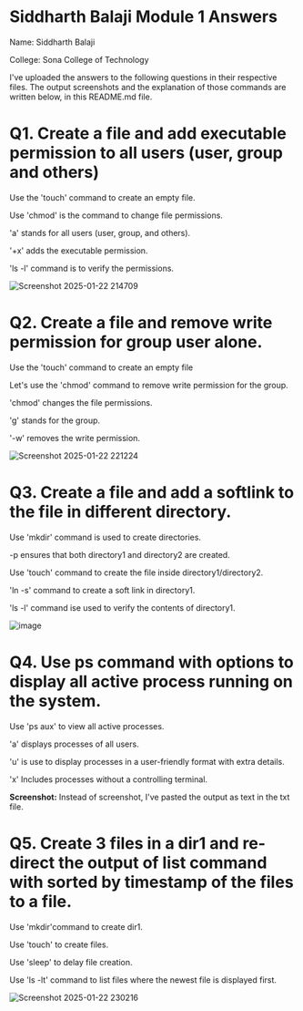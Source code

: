 # Siddharth Balaji Module 1 Answers

Name: Siddharth Balaji

College: Sona College of Technology

I've uploaded the answers to the following questions in their respective files. The output screenshots and 
the explanation of those commands are written below, in this README.md file.

# Q1. Create a file and add executable permission to all users (user, group and others)

Use the 'touch' command to create an empty file.

Use 'chmod' is the command to change file permissions.

'a' stands for all users (user, group, and others).

'+x' adds the executable permission.

'ls -l' command is to verify the permissions.


![Screenshot 2025-01-22 214709](https://github.com/user-attachments/assets/1a29ca55-311c-49c3-aeff-ffdf1ef77504)




# Q2. Create a file and remove write permission for group user alone.

Use the 'touch' command to create an empty file

Let's use the 'chmod' command to remove write permission for the group.

'chmod' changes the file permissions.

'g' stands for the group.

'-w' removes the write permission.


![Screenshot 2025-01-22 221224](https://github.com/user-attachments/assets/bf3a09c9-dfe7-4593-80c4-a0b3baaa33b0)




# Q3. Create a file and add a softlink to the file in different directory.

Use 'mkdir' command is used to create directories.

-p ensures that both directory1 and directory2 are created.

Use 'touch' command to create the file inside directory1/directory2.

'ln -s' command to create a soft link in directory1.

'ls -l' command ise used to verify the contents of directory1.

![image](https://github.com/user-attachments/assets/b14f9f5e-4caf-4676-9d52-17af4a5c0cb4)




# Q4. Use ps command with options to display all active process running on the system.

Use 'ps aux' to view all active processes.

'a' displays processes of all users.

'u' is use to display processes in a user-friendly format with extra details.

'x' Includes processes without a controlling terminal.

**Screenshot:** Instead of screenshot, I've pasted the output as text in the txt file.




# Q5. Create 3 files in a dir1 and re-direct the output of list command with sorted by timestamp of the files to a file.

Use 'mkdir'command to create dir1.

Use 'touch' to create files.

Use 'sleep' to delay file creation.

Use 'ls -lt' command to list files where the newest file is displayed first.

![Screenshot 2025-01-22 230216](https://github.com/user-attachments/assets/4506a5dd-d9b6-4c3c-a2bf-89680b59226a)

